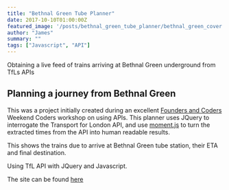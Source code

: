 ```yaml
---
title: "Bethnal Green Tube Planner"
date: 2017-10-10T01:00:00Z
featured_image: '/posts/bethnal_green_tube_planner/bethnal_green_cover.jpg'
author: "James"
summary: ""
tags: ["Javascript", "API"]
---
```


Obtaining a live feed of trains arriving at Bethnal Green underground from TfLs APIs
<!--more-->

## Planning a journey from Bethnal Green

This was a project initially created during an excellent [Founders and Coders](https://foundersandcoders.com/) Weekend Coders workshop on using APIs. This planner uses JQuery to interrogate the Transport for London API, and use [moment.js](http://momentjs.com/) to turn the extracted times from the API into human readable results.

This shows the trains due to arrive at Bethnal Green tube station, their ETA and final destination.

Using TfL API with JQuery and Javascript.

The site can be found [here](https://underwhelmed-ape.github.io/tfl_planner/)